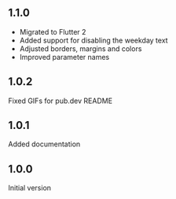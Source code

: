 ## 1.1.0

* Migrated to Flutter 2
* Added support for disabling the weekday text
* Adjusted borders, margins and colors
* Improved parameter names

## 1.0.2

Fixed GIFs for pub.dev README

## 1.0.1

Added documentation

## 1.0.0

Initial version
